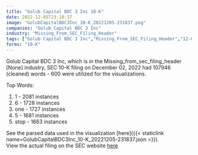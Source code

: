 ```yaml
---
title: "Golub Capital BDC 3 Inc 10-K"
date: 2022-12-05T23:18:37
image: "GolubCapitalBDC3Inc_10-K_20221205-231837.png"
companies: "Golub Capital BDC 3 Inc"
industry: "Missing_From_SEC_Filing_Header"
tags: ["Golub Capital BDC 3 Inc","Missing_From_SEC_Filing_Header","12-02-2022","10-K"]
forms: "10-K"
---
```

Golub Capital BDC 3 Inc, which is in the Missing_from_sec_filing_header [None] industry, SEC 10-K filing on December 02, 2022 had 107946 (cleaned) words - 600 were utilized for the visualizations.

Top Words:
1. 1 - 2081 instances
2. 6 - 1728 instances
3. one - 1727 instances
4. 5 - 1681 instances
5. stop - 1663 instances


See the parsed data used in the visualization [here]({{< staticlink name=GolubCapitalBDC3Inc_10-K_20221205-231837.json >}}).  
View the actual filing on the SEC website [here](https://www.sec.gov/Archives/edgar/data/1715268/0001715268-22-000057.txt)